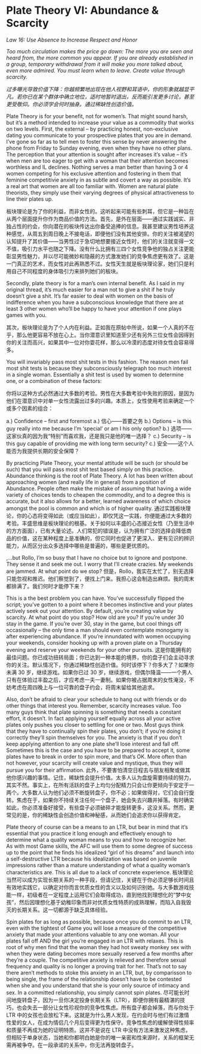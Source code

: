# Plate Theory VI: Abundance & Scarcity

*Law 16: Use Absence to Increase Respect and Honor*

*Too much circulation makes the price go down: The more you are seen and heard from, the more common you appear. If you are already established in a group, temporary withdrawal from it will make you more talked about, even more admired. You must learn when to leave. Create value through scarcity.*

*过多曝光导致价值下降：你越频繁地出现在他人视野和耳语中，你的形象就越显平凡。若你已在某个群体中确立地位，适时地暂时退出，反而能引发更多讨论，甚至更受敬仰。你必须学会何时抽身。通过稀缺性创造价值。*

Plate Theory is for your benefit, not for women’s. That might sound harsh, but it’s a method intended to increase your value as a commodity that works on two levels. First, the external – by practicing honest, non-exclusive dating you communicate to your prospective plates that you are in demand. I’ve gone so far as to tell men to foster this sense by never answering the phone from Friday to Sunday evening, even when they have no other plans. The perception that your attention is sought after increases it’s value – it’s when men are too eager to get with a woman that their attention becomes worthless and IL declines. Nothing serves a man better than having 3 or 4 women competing for his exclusive attention and fostering in them that feminine competitivie anxiety in as subtle and covert a way as possible. It’s a real art that women are all too familiar with. Women are natural plate theorists, they simply use their varying degrees of physical attractiveness to line their plates up.

板块理论是为了你的利益，而非女性的。这听起来可能有些刺耳，但它是一种旨在从两个层面提升你作为商品价值的方法。首先，是外在层面——通过实践诚实、非独占性的约会，你向潜在的板块传达出你备受追捧的信息。我甚至建议男性培养这种感觉，从周五到周日晚上不接电话，即便他们没有其他安排。你的关注被渴望的认知提升了其价值——当男性过于急切地想要接近女性时，他们的关注就变得一文不值，吸引力水平也随之下降。没有什么比拥有三四个女性竞争他的独占关注更能彰显男性魅力，并以尽可能微妙和隐蔽的方式激发她们的竞争焦虑更有效了。这是一门真正的艺术，而女性对此再熟悉不过。女性天生就是板块理论家，她们只是利用自己不同程度的身体吸引力来排列她们的板块。

Secondly, plate theory is for a man’s own internal benefit. As I said in my original thread, it’s much easier for a man not to give a shit if he truly doesn’t give a shit. It’s far easier to deal with women on the basis of indifference when you have a subconscious knowledge that there are at least 3 other women who’ll be happy to have your attention if one plays games with you.

其次，板块理论是为了个人内在利益。正如我在原帖中所说，如果一个人真的不在乎，那么他更容易不放在心上。当你潜意识里知道至少还有另外三位女性会因得到你的关注而高兴，如果其中一位对你耍花样，那么以冷漠的态度对待女性会容易得多。

You will invariably pass most shit tests in this fashion. The reason men fail most shit tests is because they subconsciously telegraph too much interest in a single woman. Essentially a shit test is used by women to determine one, or a combination of these factors:

你将以这种方式必然通过大多数的考验。男性在大多数考验中失败的原因，是因为他们在潜意识中对单一女性流露出过多的兴趣。本质上，女性使用考验来确定一个或多个因素的组合：

a.) Confidence – first and foremost
a.) 信心——首要之务
b.) Options – is this guy really into me because I’m ‘special’ or am I his only option?
b.) 选项——这家伙真的因为我“特别”而喜欢我，还是我只是他的唯一选择？
c.) Security – is this guy capable of providing me with long term security?
c.) 安全——这个人能否为我提供长期的安全保障？

By practicing Plate Theory, your mental attitude will be such (or should be such) that you will pass most shit test based simply on this practice. Abundance thinking is the root of Plate Theory. A lot has been written about approaching women (and really life in general) from a position of Abundance. People often make the mistake of assuming that having a wide variety of choices tends to cheapen the commodity, and to a degree this is accurate, but it also allows for a better, learned awareness of which choice amongst the pool is common and which is of higher quality.
通过实践板块理论，你的心态将变得如此（或应当如此），即仅凭这一实践，你便能通过大多数的考验。丰盛思维是板块理论的根基。关于如何以丰盛的心态接近女性（乃至生活中的方方面面），已有大量论述。人们常犯的错误是，认为拥有广泛的选择会降低商品的价值，这在某种程度上是准确的，但它同时也促进了更深入、更有见识的辨识能力，从而区分出众多选择中哪些是普遍的，哪些是更优质的。

,…but Rollo, I’m so busy that I have no choice but to ignore and postpone. They sense it and seek me out. I worry that I’ll create crazies. My weekends are jammed. At what point do we stop?
但是，Rollo，我实在太忙了，别无选择只能忽视和推迟。他们察觉到了，便找上门来。我担心这会制造出麻烦。我的周末都排满了。我们何时才能停下来？

This is a the best problem you can have. You’ve successfully flipped the script; you’ve gotten to a point where it becomes instinctive and your plates actively seek out your attention. By default, you’re creating value by scarcity. At what point do you stop? How old are you? If you’re under 30 stay in the game. If you’re over 30, stay in the game, but cool things off occasionally – the only time a man should even contemplate monogamy is after experiencing abundance. If you’re innundated with women occupying your weekends, consider hooking up with a proven plate on a Thursday evening and reserve your weekends for your other pursuits.
这是你能拥有的最佳问题。你已成功扭转局面；你已达到一种本能的境界，你的盘子们会主动寻求你的关注。默认情况下，你通过稀缺性创造价值。何时该停下？你多大了？如果你未满 30 岁，继续游戏。如果你已过 30 岁，继续游戏，但偶尔降温——一个男人只有在体验过丰盈之后，才应考虑一夫一妻制。如果你被占据周末的女性淹没，不妨考虑在周四晚上与一位可靠的盘子约会，将周末留给其他追求。

Also, don’t be afraid to clear your schedule to hang out with friends or do other things that interest you. Remember, scarcity increases value. Too many guys think that plate spinning is something that needs a constant effort, it doesn’t. In fact applying yourself equally across all your active plates only pushes you closer to settling for one or two. Most guys think that they have to continually spin their plates, you don’t; if you’re doing it correctly they’ll spin themselves for you. The anxiety is that if you don’t keep applying attention to any one plate she’ll lose interest and fall off. Sometimes this is the case and you have to be prepared to accept it, some plates have to break in order to spin more, and that’s OK. More often than not however, your scarcity will create value and mystique, thus they will pursue you for their affirmation.
此外，不要害怕清空日程去与朋友相聚或做其他你感兴趣的事情。记住，稀缺性会提升价值。太多人认为盘旋需要持续的努力，其实不然。事实上，在所有活跃的盘子上均匀分配精力只会让你更倾向于安定于一两个。大多数人认为他们必须不断旋转盘子，你不必；如果做得对，它们会自行旋转。焦虑在于，如果你不持续关注任何一个盘子，她会失去兴趣并掉落。有时确实如此，你必须准备好接受，有些盘子必须破碎才能旋转更多，这没关系。然而，更常见的是，你的稀缺性会创造价值和神秘感，从而她们会追求你以获得肯定。

Plate theory of course can be a means to an LTR, but bear in mind that it’s essential that you practice it long enough and effectively enough to determine what a quality woman means to you and how to recognize her. As with most Game skills, the AFC will use them to some degree of success up to the point that he finds his idealized “girl of his dreams” and launch into a self-destructive LTR because his idealization was based on juvenile impressions rather than a mature understanding of what a quality woman’s characteristics are. This is all due to a lack of concrete experience.
板块理论当然可以成为实现长期关系的一种手段，但请记住，关键在于你必须足够长时间且有效地实践它，以确定对你而言优质女性的含义以及如何识别她。与大多数游戏技能一样，初级者在一定程度上运用它们会取得成功，直到他找到理想化的“梦中女孩”，然后因理想化基于幼稚印象而非对优质女性特质的成熟理解，而陷入自我毁灭的长期关系。这一切都源于缺乏具体经验。


Spin plates for as long as possible, because once you do commit to an LTR, even with the tightest of Game you will lose a measure of the competitive anxiety that made your attentions valuable to any one woman. All your plates fall off AND the girl you’re engaged in an LTR with relaxes. This is root of why men find that the woman they had hot sweaty monkey sex with when they were dating becomes more sexually reserved a few months after they’re a couple. The competitive anxiety is relieved and therefore sexual frequency and quality is no longer a proving trait for her. That’s not to say there aren’t methods to stoke this anxiety in an LTR, but, by comparisson to being single, the frame of the relationship doesn’t have to be contested when she and you understand that she is your only source of intimacy and sex. In a committed relationship, you simply cannot spin plates.
尽可能长时间地旋转盘子，因为一旦你决定投身长期关系（LTR），即便你拥有最精湛的技巧，也会失去一部分让女性珍视你的竞争性焦虑。所有盘子都会掉落，而与你处于 LTR 中的女孩也会放松下来。这就是为什么男人发现，在约会时与他们有过激情性爱的女人，在成为情侣几个月后变得更为性保守。竞争性焦虑的缓解使得性频率和质量不再成为她的证明特质。这并不是说在 LTR 中没有方法来激发这种焦虑，但相较于单身状态，当她和你都明白她是你的唯一亲密和性来源时，关系的框架无需再被争夺。在一段承诺的关系中，你无法再旋转盘子。